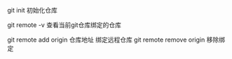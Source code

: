 git init
初始化仓库

git remote -v
查看当前git仓库绑定的仓库

git remote add origin 仓库地址
绑定远程仓库
git remote remove origin
移除绑定
